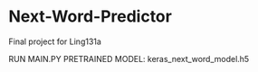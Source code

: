 # Next-Word-Predictor
Final project for Ling131a

RUN MAIN.PY
PRETRAINED MODEL: keras_next_word_model.h5

